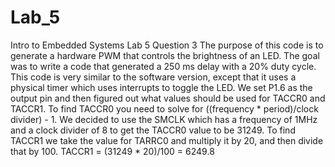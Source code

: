 # Lab_5
Intro to Embedded Systems Lab 5
Question 3
The purpose of this code is to generate a hardware PWM that controls the brightness of an LED. The goal was to write a code that generated a 250 ms delay with a 20% duty cycle.
This code is very similar to the software version, except that it uses a physical timer which uses interrupts to toggle the LED. 
We set P1.6 as the output pin and then figured out what values should be used for TACCR0 and TACCR1. 
To find TACCR0 you need to solve for ((frequency * period)/clock divider) - 1. 
We decided to use the SMCLK which has a frequency of 1MHz and a clock divider of 8 to get the TACCR0 value to be 31249. 
To find TACCR1 we take the value for TARRC0 and multiply it by 20, and then divide that by 100.
TACCR1 = (31249 * 20)/100 = 6249.8 
